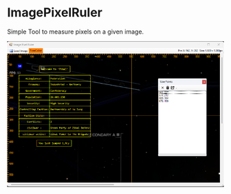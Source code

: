 # ImagePixelRuler
Simple Tool to measure pixels on a given image.

![PREVIEW](source/PREVIEW_v1.0.0.png)

